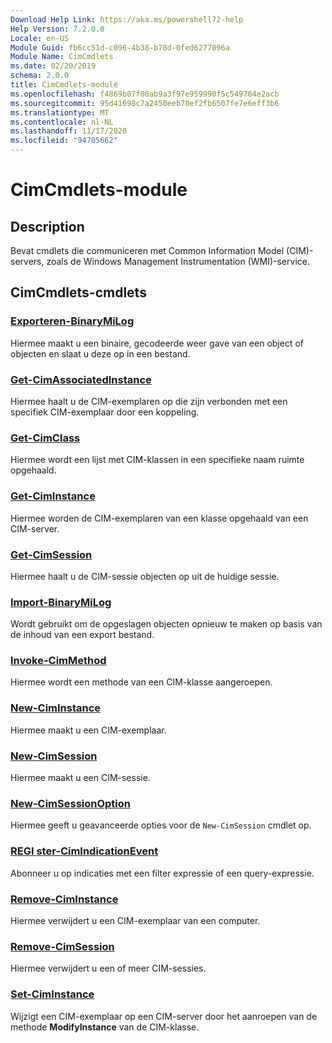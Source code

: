 ```yaml
---
Download Help Link: https://aka.ms/powershell72-help
Help Version: 7.2.0.0
Locale: en-US
Module Guid: fb6cc51d-c096-4b38-b78d-0fed6277096a
Module Name: CimCmdlets
ms.date: 02/20/2019
schema: 2.0.0
title: CimCmdlets-module
ms.openlocfilehash: f4869b07f00ab9a3f97e959990f5c549704e2acb
ms.sourcegitcommit: 95d41698c7a2450eeb70ef2fb6507fe7e6eff3b6
ms.translationtype: MT
ms.contentlocale: nl-NL
ms.lasthandoff: 11/17/2020
ms.locfileid: "94705662"
---
```

# CimCmdlets-module

## Description

Bevat cmdlets die communiceren met Common Information Model (CIM)-servers, zoals de Windows Management Instrumentation (WMI)-service.

## CimCmdlets-cmdlets

### [Exporteren-BinaryMiLog](Export-BinaryMiLog.md)
Hiermee maakt u een binaire, gecodeerde weer gave van een object of objecten en slaat u deze op in een bestand.

### [Get-CimAssociatedInstance](Get-CimAssociatedInstance.md)
Hiermee haalt u de CIM-exemplaren op die zijn verbonden met een specifiek CIM-exemplaar door een koppeling.

### [Get-CimClass](Get-CimClass.md)
Hiermee wordt een lijst met CIM-klassen in een specifieke naam ruimte opgehaald.

### [Get-CimInstance](Get-CimInstance.md)
Hiermee worden de CIM-exemplaren van een klasse opgehaald van een CIM-server.

### [Get-CimSession](Get-CimSession.md)
Hiermee haalt u de CIM-sessie objecten op uit de huidige sessie.

### [Import-BinaryMiLog](Import-BinaryMiLog.md)
Wordt gebruikt om de opgeslagen objecten opnieuw te maken op basis van de inhoud van een export bestand.

### [Invoke-CimMethod](Invoke-CimMethod.md)
Hiermee wordt een methode van een CIM-klasse aangeroepen.

### [New-CimInstance](New-CimInstance.md)
Hiermee maakt u een CIM-exemplaar.

### [New-CimSession](New-CimSession.md)
Hiermee maakt u een CIM-sessie.

### [New-CimSessionOption](New-CimSessionOption.md)
Hiermee geeft u geavanceerde opties voor de `New-CimSession` cmdlet op.

### [REGI ster-CimIndicationEvent](Register-CimIndicationEvent.md)
Abonneer u op indicaties met een filter expressie of een query-expressie.

### [Remove-CimInstance](Remove-CimInstance.md)
Hiermee verwijdert u een CIM-exemplaar van een computer.

### [Remove-CimSession](Remove-CimSession.md)
Hiermee verwijdert u een of meer CIM-sessies.

### [Set-CimInstance](Set-CimInstance.md)
Wijzigt een CIM-exemplaar op een CIM-server door het aanroepen van de methode **ModifyInstance** van de CIM-klasse.

